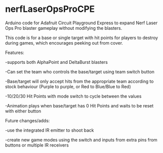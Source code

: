 # nerfLaserOpsProCPE

Arduino code for Adafruit Circuit Playground Express to expand Nerf Laser Ops Pro blaster gameplay without modifying the blasters.

This code is for a base or single target with hit points for players to destroy during games, which encourages peeking out from cover.


Features:

-supports both AlphaPoint and DeltaBurst blasters

-Can set the team who controls the base/target using team switch button

-Base/target will only accept hits from the appropriate team according to stock behaviour (Purple to purple, or Red to Blue/Blue to Red)

-10/20/30 Hit Points with mode switch to cycle between the values

-Animation plays when base/target has 0 Hit Points and waits to be reset with either button


Future changes/adds:

-use the integrated IR emitter to shoot back

-create new game modes using the switch and inputs from extra pins from buttons or multiple IR receivers
